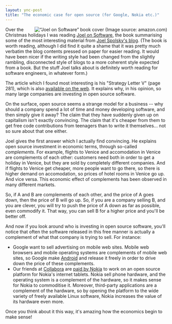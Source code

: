 ```yaml
---
layout: ync-post
title: "The economic case for open source (for Google, Nokia etc.)"
---
```


<img src="/2008/01/joelonsoftware.jpg" alt="“Joel on Software” book cover (Image source: amazon.com)" align="right" />

Over the Christmas holidays I was reading
[Joel on Software](http://www.amazon.com/Joel-Software-Occasionally-Developers-Designers/dp/1590593898),
the book summarising some of the most interesting material from
[Joel Spolsky's blog](http://www.joelonsoftware.com/). (The book is worth reading, although I did
find it quite a shame that it was pretty much verbatim the blog contents pressed on paper for easier
reading. It would have been nicer if the writing style had been changed from the slightly rambling,
disconnected style of blogs to a more coherent style expected from a book. But the stuff Joel talks
about is definitely worth reading for software engineers, in whatever form.)

The article which I
found most interesting is his "Strategy Letter V" (page 281), which is also
[available on the web](http://www.joelonsoftware.com/articles/StrategyLetterV.html). It explains
why, in his opinion, so many large companies are investing in open source software.

On the surface,
open source seems a strange model for a business -- why should a company spend a lot of time and
money developing software, and then simply give it away? The claim that they have suddenly given up
on capitalism isn't exactly convincing. The claim that it's cheaper from them to get free code
contributions from teenagers than to write it themselves... not so sure about that one either.

Joel
gives the first answer which I actually find convincing. He explains open source investment in
economic terms, through so-called *complements*. For example, flights to Venice and accomodation in
Venice are complements of each other: customers need both in order to get a holiday in Venice, but
they are sold by completely different companies. And if flights to Venice get cheaper, more people
want to go there, so there is higher demand on accomodation, so prices of hotel rooms in Venice go
up. And vice versa. This economic effect of complements has been observed in many different
markets.

So, if A and B are complements of each other, and the price of A goes down, then the price
of B will go up. So, if you are a company selling B, and you are clever, you will try to push the
price of A down as far as possible, even commodify it. That way, you can sell B for a higher price
and you'll be better off.

And now if you look around who is investing in open source software,
you'll notice that often the software released in this free manner is actually a complement of what
that company is trying to sell. For instance:

* Google want to sell advertising on mobile web sites. Mobile web browsers and
mobile operating systems are complements of mobile web sites, so Google make
[Android](/2007/11/20/android-googles-throw-away-mobile-operating-system.html) and release it freely in
order to drive down the price of these
complements.
* Our friends at [Collabora](http://www.collabora.co.uk/) are
[paid by Nokia](http://www.collabora.co.uk/16/press-release-2) to work on an open source platform
for Nokia's internet tablets. Nokia sell phone hardware, and the operating system is a complement of
the hardware, so it makes sense for Nokia to commoditise it. Moreover, third-party applications are
a complement of the hardware, so by opening the platform to the wide variety of freely available
Linux software, Nokia increases the value of its hardware even more.

Once you think about
it this way, it's amazing how the economics begin to make sense!

